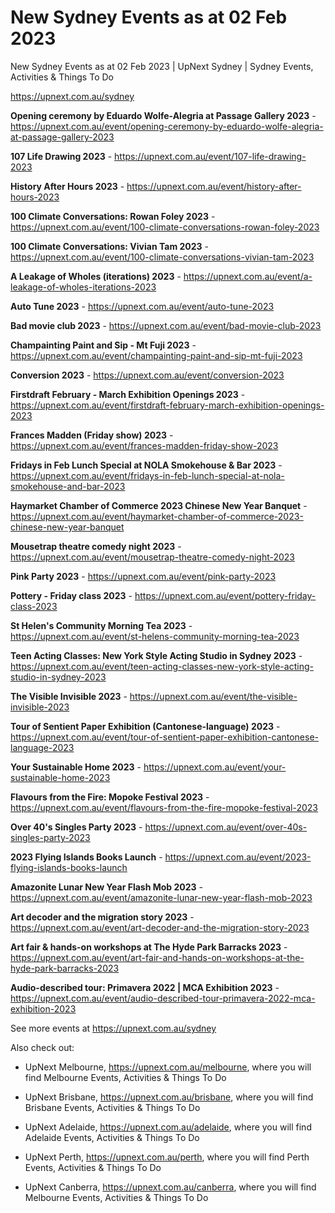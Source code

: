 # New Sydney Events as at 02 Feb 2023
New Sydney Events as at 02 Feb 2023 | UpNext Sydney | Sydney Events, Activities &amp; Things To Do

https://upnext.com.au/sydney


**Opening ceremony by Eduardo Wolfe-Alegria at Passage Gallery 2023** - https://upnext.com.au/event/opening-ceremony-by-eduardo-wolfe-alegria-at-passage-gallery-2023

**107 Life Drawing 2023** - https://upnext.com.au/event/107-life-drawing-2023

**History After Hours 2023** - https://upnext.com.au/event/history-after-hours-2023

**100 Climate Conversations: Rowan Foley 2023** - https://upnext.com.au/event/100-climate-conversations-rowan-foley-2023

**100 Climate Conversations: Vivian Tam 2023** - https://upnext.com.au/event/100-climate-conversations-vivian-tam-2023

**A Leakage of Wholes (iterations) 2023** - https://upnext.com.au/event/a-leakage-of-wholes-iterations-2023

**Auto Tune 2023** - https://upnext.com.au/event/auto-tune-2023

**Bad movie club 2023** - https://upnext.com.au/event/bad-movie-club-2023

**Champainting Paint and Sip - Mt Fuji 2023** - https://upnext.com.au/event/champainting-paint-and-sip-mt-fuji-2023

**Conversion 2023** - https://upnext.com.au/event/conversion-2023

**Firstdraft February - March Exhibition Openings 2023** - https://upnext.com.au/event/firstdraft-february-march-exhibition-openings-2023

**Frances Madden (Friday show) 2023** - https://upnext.com.au/event/frances-madden-friday-show-2023

**Fridays in Feb Lunch Special at NOLA Smokehouse & Bar 2023** - https://upnext.com.au/event/fridays-in-feb-lunch-special-at-nola-smokehouse-and-bar-2023

**Haymarket Chamber of Commerce 2023 Chinese New Year Banquet** - https://upnext.com.au/event/haymarket-chamber-of-commerce-2023-chinese-new-year-banquet

**Mousetrap theatre comedy night 2023** - https://upnext.com.au/event/mousetrap-theatre-comedy-night-2023

**Pink Party 2023** - https://upnext.com.au/event/pink-party-2023

**Pottery - Friday class 2023** - https://upnext.com.au/event/pottery-friday-class-2023

**St Helen's Community Morning Tea 2023** - https://upnext.com.au/event/st-helens-community-morning-tea-2023

**Teen Acting Classes: New York Style Acting Studio in Sydney 2023** - https://upnext.com.au/event/teen-acting-classes-new-york-style-acting-studio-in-sydney-2023

**The Visible Invisible 2023** - https://upnext.com.au/event/the-visible-invisible-2023

**Tour of Sentient Paper Exhibition (Cantonese-language) 2023** - https://upnext.com.au/event/tour-of-sentient-paper-exhibition-cantonese-language-2023

**Your Sustainable Home 2023** - https://upnext.com.au/event/your-sustainable-home-2023

**Flavours from the Fire: Mopoke Festival 2023** - https://upnext.com.au/event/flavours-from-the-fire-mopoke-festival-2023

**Over 40's Singles Party 2023** - https://upnext.com.au/event/over-40s-singles-party-2023

**2023 Flying Islands Books Launch** - https://upnext.com.au/event/2023-flying-islands-books-launch

**Amazonite Lunar New Year Flash Mob 2023** - https://upnext.com.au/event/amazonite-lunar-new-year-flash-mob-2023

**Art decoder and the migration story 2023** - https://upnext.com.au/event/art-decoder-and-the-migration-story-2023

**Art fair & hands-on workshops at The Hyde Park Barracks 2023** - https://upnext.com.au/event/art-fair-and-hands-on-workshops-at-the-hyde-park-barracks-2023

**Audio-described tour: Primavera 2022 | MCA Exhibition 2023** - https://upnext.com.au/event/audio-described-tour-primavera-2022-mca-exhibition-2023



See more events at https://upnext.com.au/sydney


Also check out:

* UpNext Melbourne, https://upnext.com.au/melbourne, where you will find Melbourne Events, Activities & Things To Do

* UpNext Brisbane, https://upnext.com.au/brisbane, where you will find Brisbane Events, Activities & Things To Do

* UpNext Adelaide, https://upnext.com.au/adelaide, where you will find Adelaide Events, Activities & Things To Do

* UpNext Perth, https://upnext.com.au/perth, where you will find Perth Events, Activities & Things To Do

* UpNext Canberra, https://upnext.com.au/canberra, where you will find Melbourne Events, Activities & Things To Do